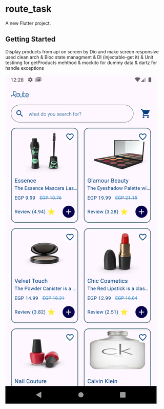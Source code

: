 # route_task

A new Flutter project.

## Getting Started

Display products from api on screen by Dio and make screen responsive
used clean arch & Bloc state managment & DI (injectable-get it) & Unit testinng for getProducts mehthod  & mockito for dummy data & dartz for handle exceptions

![alt text](https://github.com/amrosama5/route_task/blob/main/assets/images/Screenshot.png)

